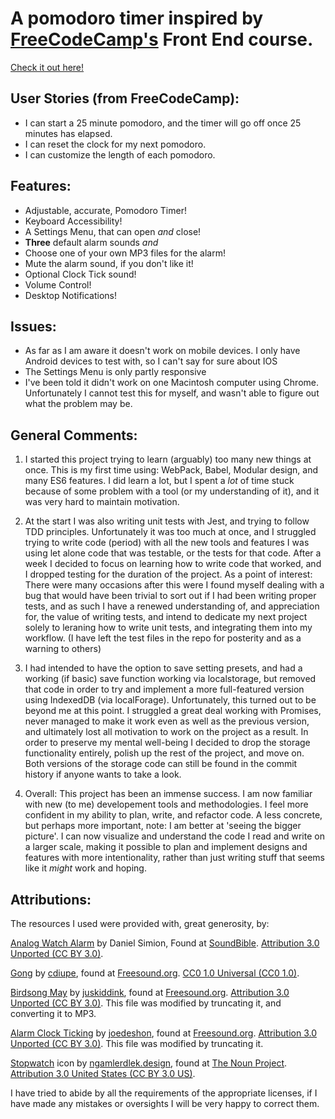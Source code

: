 # A pomodoro timer inspired by [FreeCodeCamp's](https://www.freecodecamp.com) Front End course.

[Check it out here!](http://pomodorotimer.surge.sh)

## User Stories (from FreeCodeCamp):
- I can start a 25 minute pomodoro, and the timer will go off once 25 minutes has elapsed.
- I can reset the clock for my next pomodoro.
- I can customize the length of each pomodoro.

## Features:

- Adjustable, accurate, Pomodoro Timer!
- Keyboard Accessibility!
- A Settings Menu, that can open *and* close!
- **Three** default alarm sounds *and*
- Choose one of your own MP3 files for the alarm!
- Mute the alarm sound, if you don't like it!
- Optional Clock Tick sound!
- Volume Control!
- Desktop Notifications!

## Issues:

- As far as I am aware it doesn't work on mobile devices. I only have Android devices to test with, so I can't say for sure about IOS
- The Settings Menu is only partly responsive
- I've been told it didn't work on one Macintosh computer using Chrome. Unfortunately I cannot test this for myself, and wasn't able to figure out what the problem may be.

## General Comments:

1. I started this project trying to learn (arguably) too many new things at once. This is my first time using: WebPack, Babel, Modular design, and many ES6 features. I did learn a lot, but I spent a *lot* of time stuck because of some problem with a tool (or my understanding of it), and it was very hard to maintain motivation.

2. At the start I was also writing unit tests with Jest, and trying to follow TDD principles. Unfortunately it was too much at once, and I struggled trying to write code (period) with all the new tools and features I was using let alone code that was testable, or the tests for that code. After a week I decided to focus on learning how to write code that worked, and I dropped testing for the duration of the project. As a point of interest: There were many occasions after this were I found myself dealing with a bug that would have been trivial to sort out if I had been writing proper tests, and as such I have a renewed understanding of, and appreciation for, the value of writing tests, and intend to dedicate my next project solely to leraning how to write unit tests, and integrating them into my workflow. (I have left the test files in the repo for posterity and as a warning to others)

3. I had intended to have the option to save setting presets, and had a working (if basic) save function working via localstorage, but removed that code in order to try and implement a more full-featured version using IndexedDB (via localForage). Unfortunately, this turned out to be beyond me at this point. I struggled a great deal working with Promises, never managed to make it work even as well as the previous version, and ultimately lost all motivation to work on the project as a result. In order to preserve my mental well-being I decided to drop the storage functionality entirely, polish up the rest of the project, and move on. Both versions of the storage code can still be found in the commit history if anyone wants to take a look.

4. Overall: This project has been an immense success. I am now familiar with new (to me) developement tools and methodologies. I feel more confident in my ability to plan, write, and refactor code. A less concrete, but perhaps more important, note: I am better at 'seeing the bigger picture'. I can now visualize and understand the code I read and write on a larger scale, making it possible to plan and implement designs and features with more intentionality, rather than just writing stuff that seems like it *might* work and hoping.

## Attributions: 

The resources I used were provided with, great generosity, by:

[Analog Watch Alarm](http://soundbible.com/2197-Analog-Watch-Alarm.html) by Daniel Simion, Found at [SoundBible](http://soundbible.com/). [Attribution 3.0 Unported (CC BY 3.0)](https://creativecommons.org/licenses/by/3.0/legalcode).

[Gong](https://freesound.org/people/cdiupe/sounds/112507/) by [cdiupe](https://freesound.org/people/cdiupe/), found at [Freesound.org](https://freesound.org/). [CC0 1.0 Universal (CC0 1.0)](https://creativecommons.org/publicdomain/zero/1.0/legalcode).

[Birdsong May](http://freesound.org/people/juskiddink/sounds/98480/) by [juskiddink](http://freesound.org/people/juskiddink/), found at [Freesound.org](https://freesound.org/). [Attribution 3.0 Unported (CC BY 3.0)](https://creativecommons.org/licenses/by/3.0/legalcode). This file was modified by truncating it, and converting it to MP3.

[Alarm Clock Ticking](https://freesound.org/people/joedeshon/sounds/78563/) by [joedeshon](https://freesound.org/people/joedeshon/), found at [Freesound.org](https://freesound.org/). [Attribution 3.0 Unported (CC BY 3.0)](https://creativecommons.org/licenses/by/3.0/legalcode). This file was modified by truncating it.

[Stopwatch](https://thenounproject.com/search/?q=timer&creator=2823359&i=1136013) icon by [ngamlerdlek.design](https://thenounproject.com/ngamlerdlek.video/), found at [The Noun Project](https://thenounproject.com/). [Attribution 3.0 United States (CC BY 3.0 US)](https://creativecommons.org/licenses/by/3.0/us/legalcode).

I have tried to abide by all the requirements of the appropriate licenses, if I have made any mistakes or oversights I will be very happy to correct them.
